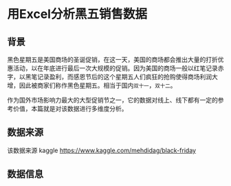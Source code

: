 # 用Excel分析黑五销售数据

背景
--
黑色星期五是美国商场的圣诞促销，在这一天，美国的商场都会推出大量的打折优惠活动，以在年底进行最后一次大规模的促销。因为美国的商场一般以红笔记录赤字，以黑笔记录盈利，而感恩节后的这个星期五人们疯狂的抢购使得商场利润大增，因此被商家们称作黑色星期五。相当于国内`双十一`，`双十二`。

作为国外市场影响力最大的大型促销节之一，它的数据对线上、线下都有一定的参考价值，本篇就是对该数据进行多维度分析。

数据来源
--
该数据来源 kaggle
https://www.kaggle.com/mehdidag/black-friday

数据信息
--



